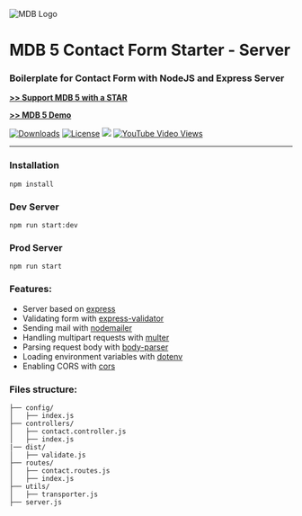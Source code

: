 ![MDB Logo](https://mdbootstrap.com/img/Marketing/general/logo/medium/mdb-r.png)

# MDB 5 Contact Form Starter - Server

### Boilerplate for Contact Form with NodeJS and Express Server

**[>> Support MDB 5 with a STAR](https://github.com/mdbootstrap/mdb-ui-kit/)**

**[>> MDB 5 Demo](https://mdbootstrap.com/docs/standard/#demo)**

<a href="https://npmcharts.com/compare/mdbootstrap?minimal=true"> <img src="https://img.shields.io/npm/dm/mdbootstrap.svg?label=MDB%20Downloads" alt="Downloads"></a>
<a href="https://github.com/mdbootstrap/bootstrap-material-design/blob/master/License.pdf"><img src="https://img.shields.io/badge/license-MIT-green.svg" alt="License"></a>
<a href="https://twitter.com/intent/tweet/?text=Thanks+@mdbootstrap+for+creating+amazing+and+free+Material+Design+for+Bootstrap+4+UI+KIT%20https://mdbootstrap.com/docs/jquery/&hashtags=javascript,code,webdesign,bootstrap"><img src="https://img.shields.io/twitter/url/http/shields.io.svg?style=social&label=Let%20us%20know%20you%20were%20here%21&"></a>
<a href="https://www.youtube.com/watch?v=c9B4TPnak1A&t=6s"><img alt="YouTube Video Views" src="https://img.shields.io/youtube/views/c9B4TPnak1A?label=Bootstrap%205%20Tutorial%20Views&style=social"></a>

---

### Installation

```
npm install
```

### Dev Server

```
npm run start:dev
```

### Prod Server

```
npm run start
```

### Features:

- Server based on [express](https://github.com/webpack/webpack)
- Validating form with [express-validator](https://www.npmjs.com/package/express-validator)
- Sending mail with [nodemailer](https://www.npmjs.com/package/nodemailer)
- Handling multipart requests with [multer](https://www.npmjs.com/package/multer)
- Parsing request body with [body-parser](https://www.npmjs.com/package/body-parser)
- Loading environment variables with [dotenv](https://www.npmjs.com/package/dotenv)
- Enabling CORS with [cors](https://www.npmjs.com/package/cors)

### Files structure:

```
├── config/
│   ├── index.js
├── controllers/
│   ├── contact.controller.js
│   ├── index.js
|── dist/
│   ├── validate.js
├── routes/
│   ├── contact.routes.js
│   ├── index.js
├── utils/
│   ├── transporter.js
├── server.js
```

